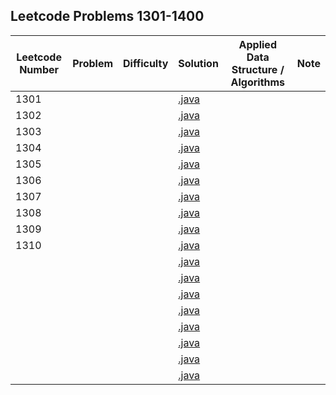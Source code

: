## Leetcode Problems 1301-1400

| Leetcode Number | Problem | Difficulty | Solution | Applied Data Structure / Algorithms | Note |
|---|---|---|---|---|---|
| 1301 | []() | | [.java](src/main/java/com.search2026.leetcode.problems/.java) | | | | |
| 1302 | []() | | [.java](src/main/java/com.search2026.leetcode.problems/.java) | | | | |
| 1303 | []() | | [.java](src/main/java/com.search2026.leetcode.problems/.java) | | | | |
| 1304 | []() | | [.java](src/main/java/com.search2026.leetcode.problems/.java) | | | | |
| 1305 | []() | | [.java](src/main/java/com.search2026.leetcode.problems/.java) | | | | |
| 1306 | []() | | [.java](src/main/java/com.search2026.leetcode.problems/.java) | | | | |
| 1307 | []() | | [.java](src/main/java/com.search2026.leetcode.problems/.java) | | | | |
| 1308 | []() | | [.java](src/main/java/com.search2026.leetcode.problems/.java) | | | | |
| 1309 | []() | | [.java](src/main/java/com.search2026.leetcode.problems/.java) | | | | |
| 1310 | []() | | [.java](src/main/java/com.search2026.leetcode.problems/.java) | | | | |
| | []() | | [.java](src/main/java/com.search2026.leetcode.problems/.java) | | | | |
| | []() | | [.java](src/main/java/com.search2026.leetcode.problems/.java) | | | | |
| | []() | | [.java](src/main/java/com.search2026.leetcode.problems/.java) | | | | |
| | []() | | [.java](src/main/java/com.search2026.leetcode.problems/.java) | | | | |
| | []() | | [.java](src/main/java/com.search2026.leetcode.problems/.java) | | | | |
| | []() | | [.java](src/main/java/com.search2026.leetcode.problems/.java) | | | | |
| | []() | | [.java](src/main/java/com.search2026.leetcode.problems/.java) | | | | |
| | []() | | [.java](src/main/java/com.search2026.leetcode.problems/.java) | | | | |
